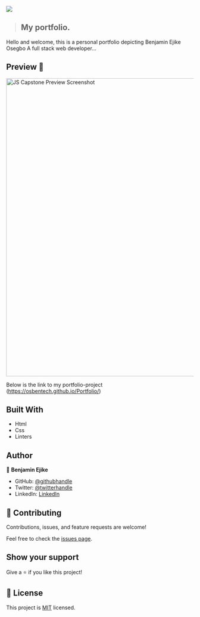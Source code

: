 ![](https://img.shields.io/badge/Microverse-blueviolet)

> ## My portfolio.

   Hello and welcome,
   this is a personal portfolio depicting Benjamin Ejike Osegbo
   A full stack web developer...

   ## Preview 📸
   
   <img width="800" alt="JS Capstone Preview Screenshot" src="./img/preview.png">

Below is the link to my portfolio-project
(https://osbentech.github.io/Portfolio/)


## Built With

- Html
- Css
- Linters


## Author

👤 **Benjamin Ejike**

- GitHub: [@githubhandle](https://github.com/osbentech)
- Twitter: [@twitterhandle](https://twitter.com/EjikeOsegbo)
- LinkedIn: [LinkedIn](www.linkedin.com/in/benjamin-ejike-632248206)


## 🤝 Contributing

Contributions, issues, and feature requests are welcome!

Feel free to check the [issues page](../../issues/).

## Show your support

Give a ⭐️ if you like this project!


## 📝 License

This project is [MIT](./MIT.md) licensed.